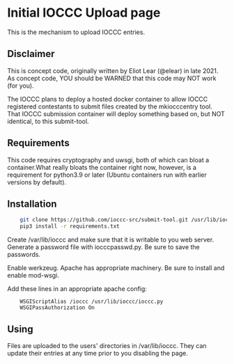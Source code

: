 # Initial IOCCC Upload page

This is the mechanism to upload IOCCC entries.

## Disclaimer

This is concept code, originally written by Eliot Lear (@elear) in late 2021.
As concept code, YOU should be WARNED that this code may NOT work (for you).

The IOCCC plans to deploy a hosted docker container to allow IOCCC registered
contestants to submit files created by the mkiocccentry tool.
That IOCCC submission container will deploy something based on,
but NOT identical, to this submit-tool.

## Requirements

This code requires cryptography and uwsgi, both of which can bloat a
container.What really bloats the container right now, however, is
a requirement for python3.9 or later (Ubuntu containers run with earlier
versions by default).

## Installation

```sh
    git clone https://github.com/ioccc-src/submit-tool.git /usr/lib/ioccc
    pip3 install -r requirements.txt
```

Create /var/lib/ioccc and make sure that it is writable to you web
server.  Generate a password file with iocccpasswd.py.  Be sure to
save the passwords.

Enable werkzeug.  Apache has appropriate machinery.  Be sure to
install and enable mod-wsgi.

Add these lines in an appropriate apache config:


```
    WSGIScriptAlias /ioccc /usr/lib/ioccc/ioccc.py
    WSGIPassAuthorization On
```

## Using

Files are uploaded to the users' directories in /var/lib/ioccc.  They
can update their entries at any time prior to you disabling the page.
